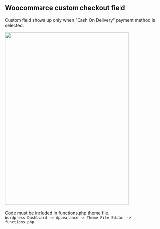<h2> Woocommerce custom checkout field </h2>

Custom field shows up only when "Cash On Delivery" payment method is selected.

<img src="https://i.imgur.com/FPE0Bj3.png" width="400" height="560"><br>
<br>Code must be included in functions.php theme file.
<br>
`Wordpress Dashboard -> Appearance -> Theme File Editor -> functions.php`
